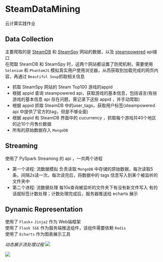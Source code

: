 # SteamDataMining
云计算实践作业

## Data Collection
主要爬取的是 [SteamDB](https://steamdb.info/) 和 [SteamSpy](https://steamspy.com/api.php) 网站的数据，以及 [steampowered](https://store.steampowered.com/api/appdetails/?filters=basic&appids=570&l=en) api接口  
在爬取 SteamDB 和 SteamSpy 时，这两个网站都设置了防爬机制，需要使用 `Selenium` 和 `PhantomJS` 模拟真实用户使用浏览器，从而获取到加载完成的网页内容，再通过 `Beautiful Soup`抓取相关信息  

- 抓取 SteamSpy 网站的 Steam Top100 游戏的appid  
- 根据 appid 查询 steampowered api，获取游戏的基本信息，包括语言(有些游戏的基本信息 api 存在问题，需记录下这些 appid ，并手动爬取)  
- 根据 appid 抓取 SteamDB 中的user_tags，获取用户标签(steampowered api 中提供了官方的tag，但是不够全面)  
- 根据 appid 和 SteamDB 界面中的 cucurrency ，抓取每个游戏共40个地区的近10个月售价数据  
- 所有的原始数据存入 `MongoDB`


## Streaming
使用了 PySpark Streaming 的 api ，一共两个进程  
- 第一个进程: 流数据模拟 负责读取 `MongoDB` 中存储的原始数据，每次读取5条，间隔2s读一次。每次读完后，将数据中的 tags 信息写入到某个被监听的文件夹中  
- 第二个进程: 流数据处理 每10s查询被监听的文件夹下有没有新文件写入 有的话就标签计数处理；计数处理完成后，服务器推送给 echarts 展示  


## Dynamic Representation
使用了 `Flask`+ `Jinja2` 作为 Web端框架  
使用了 `Flask SSE` 作为服务端推送组件，该组件需要依赖 `Redis`  
使用了 `Echarts` 作为图表展示工具  

*动态展示流处理过程*
![](https://upload-images.jianshu.io/upload_images/6164211-3a9c15fd923f8475.png?imageMogr2/auto-orient/strip%7CimageView2/2/w/1240)

![](https://upload-images.jianshu.io/upload_images/6164211-3a1eeff15bf7e87b.png?imageMogr2/auto-orient/strip%7CimageView2/2/w/1240)
